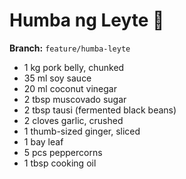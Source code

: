 # Humba ng Leyte 🫘

**Branch:** `feature/humba-leyte`

- 1 kg pork belly, chunked  
- 35 ml soy sauce  
- 20 ml coconut vinegar  
- 2 tbsp muscovado sugar  
- 2 tbsp tausi (fermented black beans)  
- 2 cloves garlic, crushed  
- 1 thumb-sized ginger, sliced  
- 1 bay leaf  
- 5 pcs peppercorns  
- 1 tbsp cooking oil
